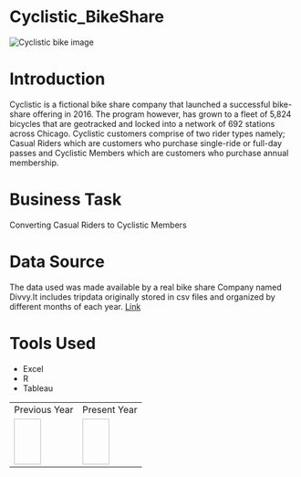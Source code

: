 # Cyclistic_BikeShare
![Cyclistic bike image](https://github.com/johyexson/Cyclistic_BikeShare/assets/144231843/b7843a6a-541e-4a51-b69e-0a53222971a7)
# Introduction
Cyclistic is a fictional bike share company that launched a successful bike-share offering in 2016. The program however, has grown to a fleet of 5,824 bicycles that are geotracked and locked into a network of 692 stations across Chicago. Cyclistic customers comprise of two rider types namely; Casual Riders which are customers who purchase single-ride or full-day passes and Cyclistic Members which are customers who purchase annual membership.
# Business Task
Converting Casual Riders to Cyclistic Members
# Data Source
The data used was made available by a real bike share Company named Divvy.It includes tripdata originally stored in csv files and organized by different months of each year. [Link](https://divvy-tripdata.s3.amazonaws.com/index.html)
# Tools Used
- Excel
- R
- Tableau

<table>
  <tr>
    <td>Previous Year</td>
     <td>Present Year</td>
  </tr>
  <tr>
    <td><img scr="C:\Users\PC\Pictures\2022_Bike_Usage.png" width=47 height=80></td>
    <td><img scr="C:\Users\PC\Pictures\2023_Bike_Usage.png" width=47 height=80></td>
  </tr>
</table>

